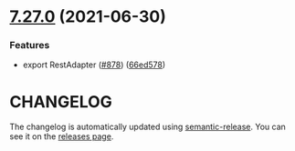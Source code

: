 # [7.27.0](https://github.com/contentful/contentful-management.js/compare/v7.26.0...v7.27.0) (2021-06-30)


### Features

* export RestAdapter ([#878](https://github.com/contentful/contentful-management.js/issues/878)) ([66ed578](https://github.com/contentful/contentful-management.js/commit/66ed57817b6cfd3923072e90f86ee424abe354e1))

# CHANGELOG

The changelog is automatically updated using
[semantic-release](https://github.com/semantic-release/semantic-release). You
can see it on the [releases page](https://github.com/contentful/contentful-management.js/releases).
